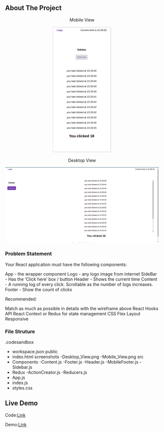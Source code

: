 <!-- ABOUT THE PROJECT -->
## About The Project

<p align="center">Mobile View</p>
<p align="center">
<img src="https://github.com/SarkarPriyanshu/counter/blob/main/screenshots/Mobile_View.png?raw=true" alt="Mobile view"/>
</p>
  

<p align="center" >Desktop View</p>
<p align="center">
<img src="https://github.com/SarkarPriyanshu/counter/blob/main/screenshots/Desktop_View.png?raw=true" alt="Desktop view"/>
</p>
  
### Problem Statement
Your React application must have the following components:

App - the wrapper component
Logo - any logo image from internet
SideBar - Has the ‘Click here’ box / button
Header - Shows the current time
Content - A running log of every click. Scrollable as the number of logs increases.
Footer - Show the count of clicks

Recommended:

Match as much as possible in details with the wireframe above
React Hooks API
React Context or Redux for state management
CSS Flex Layout
Responsive





### File Struture
.codesandbox
  - workspace.json
public
  - index.html
screenshots
  -Desktop_View.png
  -Mobile_View.png
src
  - Components
      -Content.js
      -Footer.js
      -Header.js
      -MobileFooter.js
      -Sidebar.js  
  - Redux
      -ActionCreator.js
      -Reducers.js   
  - App.js
  - index.js
  - styles.css
  
<!-- GETTING STARTED -->
## Live Demo
<p>Code:<a href="https://codesandbox.io/s/assistment-l9npo?file=/src/styles.css">Link</a></p>
<p>Demo:<a href="https://l9npo.csb.app/">Link</a></p>
  
  

